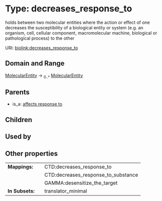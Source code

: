 
# Type: decreases_response_to


holds between two molecular entities where the action or effect of one decreases the susceptibility of a biological entity or system (e.g. an organism, cell, cellular component, macromolecular machine, biological or pathological process) to the other

URI: [biolink:decreases_response_to](https://w3id.org/biolink/vocab/decreases_response_to)


## Domain and Range

[MolecularEntity](MolecularEntity.md) ->  <sub>0..*</sub> [MolecularEntity](MolecularEntity.md)

## Parents

 *  is_a: [affects response to](affects_response_to.md)

## Children


## Used by


## Other properties

|  |  |  |
| --- | --- | --- |
| **Mappings:** | | CTD:decreases_response_to |
|  | | CTD:decreases_response_to_substance |
|  | | GAMMA:desensitize_the_target |
| **In Subsets:** | | translator_minimal |

